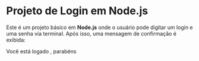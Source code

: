 # Projeto de Login em Node.js

Este é um projeto básico em **Node.js** onde o usuário pode digitar um login e uma senha via terminal. Após isso, uma mensagem de confirmação é exibida:

Você está logado <login>, parabéns



